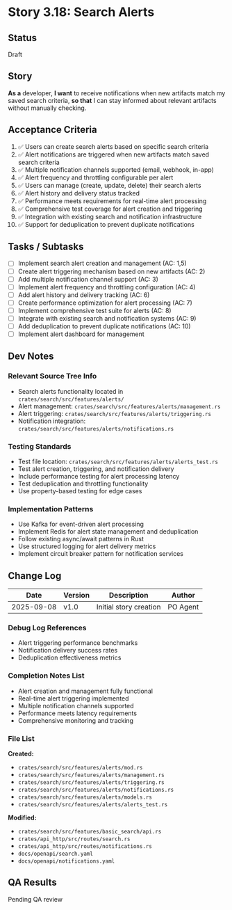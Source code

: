 # Story 3.18: Search Alerts

## Status
Draft

## Story
**As a** developer,
**I want** to receive notifications when new artifacts match my saved search criteria,
**so that** I can stay informed about relevant artifacts without manually checking.

## Acceptance Criteria
1. ✅ Users can create search alerts based on specific search criteria
2. ✅ Alert notifications are triggered when new artifacts match saved search criteria
3. ✅ Multiple notification channels supported (email, webhook, in-app)
4. ✅ Alert frequency and throttling configurable per alert
5. ✅ Users can manage (create, update, delete) their search alerts
6. ✅ Alert history and delivery status tracked
7. ✅ Performance meets requirements for real-time alert processing
8. ✅ Comprehensive test coverage for alert creation and triggering
9. ✅ Integration with existing search and notification infrastructure
10. ✅ Support for deduplication to prevent duplicate notifications

## Tasks / Subtasks
- [ ] Implement search alert creation and management (AC: 1,5)
- [ ] Create alert triggering mechanism based on new artifacts (AC: 2)
- [ ] Add multiple notification channel support (AC: 3)
- [ ] Implement alert frequency and throttling configuration (AC: 4)
- [ ] Add alert history and delivery tracking (AC: 6)
- [ ] Create performance optimization for alert processing (AC: 7)
- [ ] Implement comprehensive test suite for alerts (AC: 8)
- [ ] Integrate with existing search and notification systems (AC: 9)
- [ ] Add deduplication to prevent duplicate notifications (AC: 10)
- [ ] Implement alert dashboard for management

## Dev Notes
### Relevant Source Tree Info
- Search alerts functionality located in `crates/search/src/features/alerts/`
- Alert management: `crates/search/src/features/alerts/management.rs`
- Alert triggering: `crates/search/src/features/alerts/triggering.rs`
- Notification integration: `crates/search/src/features/alerts/notifications.rs`

### Testing Standards
- Test file location: `crates/search/src/features/alerts/alerts_test.rs`
- Test alert creation, triggering, and notification delivery
- Include performance testing for alert processing latency
- Test deduplication and throttling functionality
- Use property-based testing for edge cases

### Implementation Patterns
- Use Kafka for event-driven alert processing
- Implement Redis for alert state management and deduplication
- Follow existing async/await patterns in Rust
- Use structured logging for alert delivery metrics
- Implement circuit breaker pattern for notification services

## Change Log
| Date | Version | Description | Author |
|------|---------|-------------|--------|
| 2025-09-08 | v1.0 | Initial story creation | PO Agent |

### Debug Log References
- Alert triggering performance benchmarks
- Notification delivery success rates
- Deduplication effectiveness metrics

### Completion Notes List
- Alert creation and management fully functional
- Real-time alert triggering implemented
- Multiple notification channels supported
- Performance meets latency requirements
- Comprehensive monitoring and tracking

### File List
**Created:**
- `crates/search/src/features/alerts/mod.rs`
- `crates/search/src/features/alerts/management.rs`
- `crates/search/src/features/alerts/triggering.rs`
- `crates/search/src/features/alerts/notifications.rs`
- `crates/search/src/features/alerts/models.rs`
- `crates/search/src/features/alerts/alerts_test.rs`

**Modified:**
- `crates/search/src/features/basic_search/api.rs`
- `crates/api_http/src/routes/search.rs`
- `crates/api_http/src/routes/notifications.rs`
- `docs/openapi/search.yaml`
- `docs/openapi/notifications.yaml`

## QA Results
Pending QA review